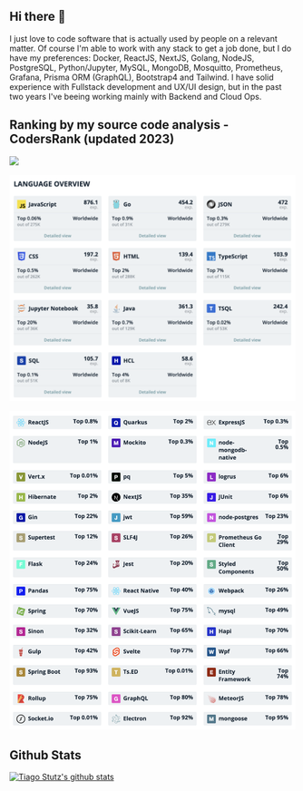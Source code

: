 ## Hi there 👋

I just love to code software that is actually used by people on a relevant matter. Of course I'm able to work with any stack to get a job done, but I do have my preferences: Docker, ReactJS, NextJS, Golang, NodeJS, PostgreSQL, Python/Jupyter, MySQL, MongoDB, Mosquitto, Prometheus, Grafana, Prisma ORM (GraphQL), Bootstrap4 and Tailwind. 
I have solid experience with Fullstack development and UX/UI design, but in the past two years I've beeing working mainly with Backend and Cloud Ops.


## Ranking by my source code analysis - CodersRank (updated 2023)
<img
  src="codersrank-2023.png"
  width=800
/>


<img
  src="language-stats-2023.png"
       width=800
/>

<img
  src="tech-stats-2023.png"
       width=800
/>


## Github Stats

[![Tiago Stutz's github stats](https://github-readme-stats.vercel.app/api?username=tiagostutz)](https://github.com/anuraghazra/github-readme-stats)
